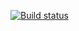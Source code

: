 [![Build status](https://ci.appveyor.com/api/projects/status/ktduupl4pywnegdh?svg=true)](https://ci.appveyor.com/project/Artempronajtis/postman)
